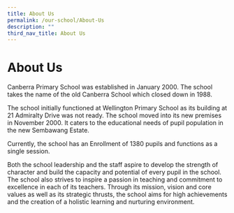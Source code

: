 ```yaml
---
title: About Us
permalink: /our-school/About-Us
description: ""
third_nav_title: About Us
---
```

# About Us 
Canberra Primary School was established in January 2000. The school takes the name of the old Canberra School which closed down in 1988.

The school initially functioned at Wellington Primary School as its building at 21 Admiralty Drive was not ready. The school moved into its new premises in November 2000. It caters to the educational needs of pupil population in the new Sembawang Estate.

Currently, the school has an Enrollment of 1380 pupils and functions as a single session.

Both the school leadership and the staff aspire to develop the strength of character and build the capacity and potential of every pupil in the school. The school also strives to inspire a passion in teaching and commitment to excellence in each of its teachers. Through its mission, vision and core values as well as its strategic thrusts, the school aims for high achievements and the creation of a holistic learning and nurturing environment.

